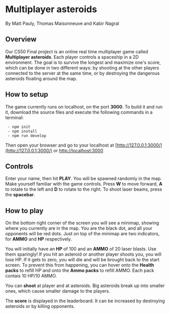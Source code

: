# Multiplayer asteroids
By Matt Pauly, Thomas Maisonneuve and Kabir Nagral

## Overview
Our CS50 Final project is an online real time multiplayer game called **Multiplayer asteroids**. Each player controls a spaceship in a 2D environment. The goal is to survive the longest and maximize one's score, which can be done in two different ways: by shooting at the other players connected to the server at the same time, or by destroying the dangerous asteroids floating around the map.

## How to setup
The game currently runs on localhost, on the port **3000**. To build it and run it, download the source files and execute the following commands in a terminal:

     - npm init
     - npm install
     - npm run develop
     
Then open your browser and go to your localhost at  [http://127.0.0.1:3000/](http://127.0.0.1:3000/) or [http://localhost:3000](http://localhost:3000)
## Controls

Enter your name, then hit **PLAY**. You will be spawned randomly in the map. Make yourself familiar with the game controls. Press **W** to move forward, **A** to rotate to the left and **D** to rotate to the right. To shoot laser beams, press the **spacebar**. 

## How to play
On the bottom right corner of the screen you will see a minimap, showing where you currently are in the map. You are the black dot, and all your opponents will be red dots. Just on top of the minimap are two indicators, for **AMMO** and **HP** respectively. 

You will initially have an **HP** of 100 and an **AMMO** of 20 laser blasts. Use them sparingly! If you hit an asteroid or another player shoots you, you will lose HP. If it gets to zero, you will die and will be brought back to the start screen. To prevent this from happening, you can hover onto the **Health packs** to refill HP and onto the **Ammo packs** to refill AMMO. Each pack contais 10 HP/10 AMMO.

You can **shoot** at player and at asteroids. Big asteroids break up into smaller ones, which cause smaller damage to the players. 

The **score** is displayed in the leaderboard. It can be increased by destroying asteroids or by killing opponents. 
